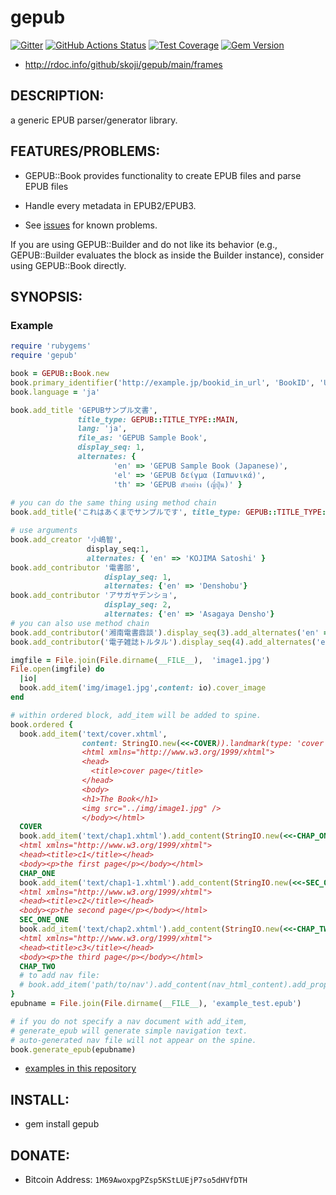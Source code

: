 # gepub  

[![Gitter](https://badges.gitter.im/Join%20Chat.svg)](https://gitter.im/skoji/gepub?utm_source=badge&utm_medium=badge&utm_campaign=pr-badge&utm_content=badge)
[![GitHub Actions Status](https://github.com/skoji/gepub/workflows/Test/badge.svg)](https://github.com/skoji/gepub/actions?query=workflow%3ATest)
[![Test Coverage](https://api.codeclimate.com/v1/badges/acd6df07e071a4bbb399/test_coverage)](https://codeclimate.com/github/skoji/gepub/test_coverage)
[![Gem Version](https://badge.fury.io/rb/gepub.svg)](http://badge.fury.io/rb/gepub)

* http://rdoc.info/github/skoji/gepub/main/frames

## DESCRIPTION:

a generic EPUB parser/generator library.

## FEATURES/PROBLEMS:

* GEPUB::Book provides functionality to create EPUB files and parse EPUB files
* Handle every metadata in EPUB2/EPUB3.

* See [issues](https://github.com/skoji/gepub/issues/) for known problems.

If you are using GEPUB::Builder and do not like its behavior (e.g., GEPUB::Builder evaluates the block as inside the Builder instance),  consider using GEPUB::Book directly.

## SYNOPSIS:

### Example

```ruby
require 'rubygems'
require 'gepub'

book = GEPUB::Book.new
book.primary_identifier('http://example.jp/bookid_in_url', 'BookID', 'URL')
book.language = 'ja'

book.add_title 'GEPUBサンプル文書', 
               title_type: GEPUB::TITLE_TYPE::MAIN,
               lang: 'ja',
               file_as: 'GEPUB Sample Book',
               display_seq: 1,
               alternates: {
                       'en' => 'GEPUB Sample Book (Japanese)',
                       'el' => 'GEPUB δείγμα (Ιαπωνικά)',
                       'th' => 'GEPUB ตัวอย่าง (ญี่ปุ่น)' }
               
# you can do the same thing using method chain
book.add_title('これはあくまでサンプルです', title_type: GEPUB::TITLE_TYPE::SUBTITLE).display_seq(1).add_alternates('en' => 'this book is just a sample.')

# use arguments
book.add_creator '小嶋智', 
                 display_seq:1, 
                 alternates: { 'en' => 'KOJIMA Satoshi' } 
book.add_contributor '電書部',
                     display_seq: 1,
                     alternates: {'en' => 'Denshobu'}
book.add_contributor 'アサガヤデンショ',
                     display_seq: 2, 
                     alternates: {'en' => 'Asagaya Densho'}
# you can also use method chain
book.add_contributor('湘南電書鼎談').display_seq(3).add_alternates('en' => 'Shonan Densho Teidan')
book.add_contributor('電子雑誌トルタル').display_seq(4).add_alternates('en' => 'eMagazine Torutaru')

imgfile = File.join(File.dirname(__FILE__),  'image1.jpg')
File.open(imgfile) do
  |io|
  book.add_item('img/image1.jpg',content: io).cover_image
end

# within ordered block, add_item will be added to spine.
book.ordered {
  book.add_item('text/cover.xhtml',
                content: StringIO.new(<<-COVER)).landmark(type: 'cover', title: 'cover page')
                <html xmlns="http://www.w3.org/1999/xhtml">
                <head>
                  <title>cover page</title>
                </head>
                <body>
                <h1>The Book</h1>
                <img src="../img/image1.jpg" />
                </body></html>
  COVER
  book.add_item('text/chap1.xhtml').add_content(StringIO.new(<<-CHAP_ONE)).toc_text('Chapter 1').landmark(type: 'bodymatter', title: '本文')
  <html xmlns="http://www.w3.org/1999/xhtml">
  <head><title>c1</title></head>
  <body><p>the first page</p></body></html>
  CHAP_ONE
  book.add_item('text/chap1-1.xhtml').add_content(StringIO.new(<<-SEC_ONE_ONE)) # do not appear on table of contents
  <html xmlns="http://www.w3.org/1999/xhtml">
  <head><title>c2</title></head>
  <body><p>the second page</p></body></html>
  SEC_ONE_ONE
  book.add_item('text/chap2.xhtml').add_content(StringIO.new(<<-CHAP_TWO)).toc_text('Chapter 2')
  <html xmlns="http://www.w3.org/1999/xhtml">
  <head><title>c3</title></head>
  <body><p>the third page</p></body></html>
  CHAP_TWO
  # to add nav file:
  # book.add_item('path/to/nav').add_content(nav_html_content).add_property('nav')
}
epubname = File.join(File.dirname(__FILE__), 'example_test.epub')

# if you do not specify a nav document with add_item, 
# generate_epub will generate simple navigation text.
# auto-generated nav file will not appear on the spine.
book.generate_epub(epubname)
```
 * [examples in this repository](https://github.com/skoji/gepub/tree/main/examples/) 

## INSTALL:

* gem install gepub

## DONATE:

* Bitcoin Address: `1M69AwoxpgPZsp5KStLUEjP7so5dHVfDTH`
